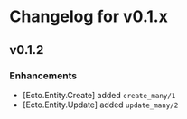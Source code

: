# Changelog for v0.1.x

## v0.1.2

### Enhancements

* [Ecto.Entity.Create] added `create_many/1`
* [Ecto.Entity.Update] added `update_many/2`
